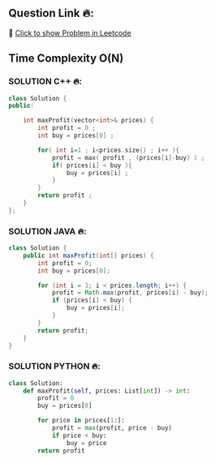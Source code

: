 
## Question Link 🔥: 
🔗 [Click to show Problem in Leetcode](https://leetcode.com/problems/best-time-to-buy-and-sell-stock/description/?envType=study-plan-v2&envId=top-interview-150)

## Time Complexity O(N) 

### SOLUTION C++ 🔥:
```cpp
class Solution {
public:

    int maxProfit(vector<int>& prices) {
        int profit = 0 ; 
        int buy = prices[0] ;

        for( int i=1 ; i<prices.size() ; i++ ){
            profit = max( profit , (prices[i]-buy) ) ;
            if( prices[i] < buy ){
                buy = prices[i] ;
            }
        }
        return profit ; 
    }
};
```

### SOLUTION JAVA 🔥:
```java
class Solution {
    public int maxProfit(int[] prices) {
        int profit = 0;
        int buy = prices[0];

        for (int i = 1; i < prices.length; i++) {
            profit = Math.max(profit, prices[i] - buy);
            if (prices[i] < buy) {
                buy = prices[i];
            }
        }
        return profit;
    }
}
```

### SOLUTION PYTHON 🔥:
```python
class Solution:
    def maxProfit(self, prices: List[int]) -> int:
        profit = 0
        buy = prices[0]

        for price in prices[1:]:
            profit = max(profit, price - buy)
            if price < buy:
                buy = price
        return profit
```
